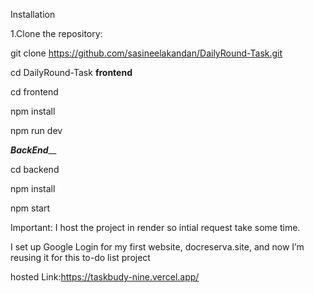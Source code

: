 Installation

1.Clone the repository:

git clone https://github.com/sasineelakandan/DailyRound-Task.git

cd DailyRound-Task
____frontend____

cd frontend

npm install

npm run dev

___BackEnd_____

cd backend

npm install

npm start

Important:
   I host the project in render so intial request take some time.

   I set up Google Login for my first website, docreserva.site, and now I’m reusing it for this to-do list project

   hosted Link:https://taskbudy-nine.vercel.app/